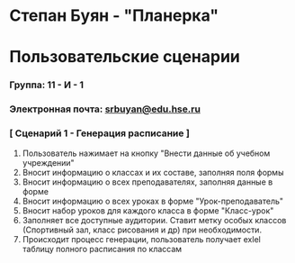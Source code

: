 # Степан Буян - "Планерка"
# Пользовательские сценарии

### Группа: 11 - И - 1
### Электронная почта: srbuyan@edu.hse.ru


### [ Сценарий 1 - Генерация расписание ]

1. Пользователь нажимает на кнопку "Внести данные об учебном учреждении"
2. Вносит информацию о классах и их составе, заполняя поля формы
3. Вносит информацию о всех преподавателях, заполняя данные в форме
4. Вносит информацию о всех уроках в форме "Урок-преподаватель"
5. Вносит набор уроков для каждого класса в форме "Класс-урок"
6. Заполняет все доступные аудитории. Ставит метку особых классов (Спортивный зал, класс рисования и др) при необходимости.
7. Происходит процесс генерации, пользователь получает exlel таблицу полного расписания по классам

